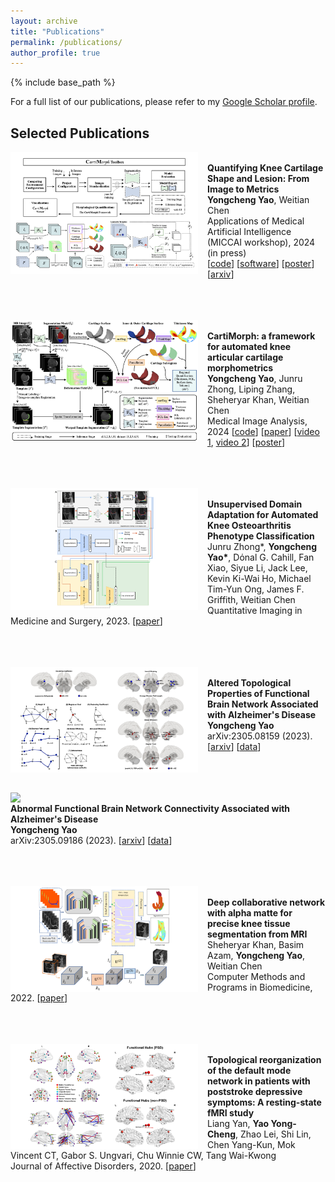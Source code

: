 ```yaml
---
layout: archive
title: "Publications"
permalink: /publications/
author_profile: true
---
```



{% include base_path %}

For a full list of our publications, please refer to my [Google Scholar profile](https://scholar.google.com/citations?user=hXG5NXAAAAAJ&hl=en).

Selected Publications
------



<img align="left" width="300" src="/_pages/publications.assets/paper-CMT.png" style="margin-right: 15px" /> \
**Quantifying Knee Cartilage Shape and Lesion: From Image to Metrics**\
**Yongcheng Yao**, Weitian Chen\
Applications of Medical Artificial Intelligence (MICCAI workshop), 2024 (in press) <br />
[[code](https://github.com/YongchengYAO/CMT-AMAI24paper)] [[software](https://github.com/YongchengYAO/CartiMorph-Toolbox)] [[poster](https://github.com/YongchengYAO/yongchengyao.github.io/blob/master/_pages/gallery.assets/poster-AMAI24.png)] [[arxiv](https://arxiv.org/abs/2409.07361)]
<br /><br /><br /><br />



<img align="left" width="300" src="/_pages/publications.assets/paper-CartiMorph.png" style="margin-right: 15px" /> \
**CartiMorph: a framework for automated knee articular cartilage morphometrics**\
**Yongcheng Yao**, Junru Zhong, Liping Zhang, Sheheryar Khan, Weitian Chen\
Medical Image Analysis, 2024 [[code](https://github.com/YongchengYAO/CartiMorph)] [[paper](https://doi.org/10.1016/j.media.2023.103035)] [[video 1](https://www.youtube.com/watch?v=8DbyavsZhF4), [video 2](https://www.youtube.com/watch?v=p3b_UWN63bo)] [[poster](https://github.com/YongchengYAO/yongchengyao.github.io/blob/master/_pages/gallery.assets/poster-Inf-ResearchDay2024-v2.png)] <br />
<br /><br /><br />

<img align="left" width="300" src="/_pages/publications.assets/paper-UDA-OA-Phenotype.png" style="margin-right: 15px" /> \
**Unsupervised Domain Adaptation for Automated Knee Osteoarthritis Phenotype Classification**\
Junru Zhong\*, **Yongcheng Yao\***, Dόnal G. Cahill, Fan Xiao, Siyue Li, Jack Lee, Kevin Ki-Wai Ho, Michael Tim-Yun Ong, James F. Griffith, Weitian Chen\
Quantitative Imaging in Medicine and Surgery, 2023. [[paper](https://qims.amegroups.org/article/view/118224/html)] <br />
<br /><br /><br />

<img align="left" width="300" src="/_pages/publications.assets/paper-AD-brainNetwork.png" style="margin-right: 15px" /> \
**Altered Topological Properties of Functional Brain Network Associated with Alzheimer's Disease**\
**Yongcheng Yao**\
arXiv:2305.08159 (2023). [[arxiv](https://arxiv.org/abs/2305.08159)] [[data](https://github.com/YongchengYAO/AD-FunctionalBrainNetwork)] <br />
<br /><br /><br />

<img align="left" width="300" src="/_pages/publications.assets/paper-AD-connectivity.png" style="margin-right: 15px" /> \
**Abnormal Functional Brain Network Connectivity Associated with Alzheimer's Disease**\
**Yongcheng Yao**\
arXiv:2305.09186 (2023). [[arxiv](https://arxiv.org/abs/2305.09186)] [[data](https://github.com/YongchengYAO/AD-FunctionalConnectivity)] <br />
<br /><br /><br />

<img align="left" width="300" src="/_pages/publications.assets/paper-alphaMatte-2022.png" style="margin-right: 15px" /> \
**Deep collaborative network with alpha matte for precise knee tissue segmentation from MRI**\
Sheheryar Khan, Basim Azam, **Yongcheng Yao**, Weitian Chen\
Computer Methods and Programs in Biomedicine, 2022. [[paper](https://www.sciencedirect.com/science/article/abs/pii/S0169260722003455)] <br />
<br /><br /><br />

<img align="left" width="300" src="/_pages/publications.assets/paper-PSD-2020.png" style="margin-right: 15px" /> \
**Topological reorganization of the default mode network in patients with poststroke depressive symptoms: A resting-state fMRI study**\
Liang Yan, **Yao Yong-Cheng**, Zhao Lei, Shi Lin, Chen Yang-Kun, Mok Vincent CT, Gabor S. Ungvari, Chu Winnie CW, Tang Wai-Kwong\
Journal of Affective Disorders, 2020. [[paper](https://www.sciencedirect.com/science/article/abs/pii/S0165032719302915)] <br />
<br /><br />